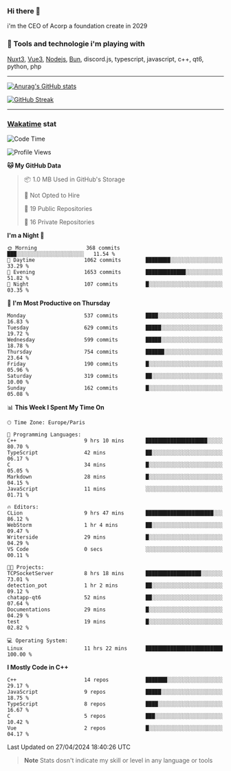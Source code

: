 ### Hi there 👋

i'm the CEO of Acorp a foundation create in 2029  

### 🧰 Tools and technologie i'm playing with

[Nuxt3](https://nuxt.com), [Vue3](https://vuejs.org/), [Nodejs](https://nodejs.org), [Bun](https://bun.sh/), discord.js, typescript, javascript, c++, qt6, python, php

---

[![Anurag's GitHub stats](https://github-readme-stats.vercel.app/api?username=ackimixs&show_icons=true&theme=github_dark&count_private=true)](https://www.ackimixs.xyz)

[![GitHub Streak](https://github-readme-streak-stats.herokuapp.com?user=Ackimixs&theme=github-dark-blue&date_format=j%20M%5B%20Y%5D&mode=weekly)](https://git.io/streak-stats)

---
 
 ### [Wakatime](https://wakatime.com/) stat

<!--START_SECTION:waka-->
![Code Time](http://img.shields.io/badge/Code%20Time-1%2C043%20hrs%205%20mins-blue)

![Profile Views](http://img.shields.io/badge/Profile%20Views-0-blue)

**🐱 My GitHub Data** 

> 📦 1.0 MB Used in GitHub's Storage 
 > 
> 🚫 Not Opted to Hire
 > 
> 📜 19 Public Repositories 
 > 
> 🔑 16 Private Repositories 
 > 
**I'm a Night 🦉** 

```text
🌞 Morning                368 commits         ███░░░░░░░░░░░░░░░░░░░░░░   11.54 % 
🌆 Daytime                1062 commits        ████████░░░░░░░░░░░░░░░░░   33.29 % 
🌃 Evening                1653 commits        █████████████░░░░░░░░░░░░   51.82 % 
🌙 Night                  107 commits         █░░░░░░░░░░░░░░░░░░░░░░░░   03.35 % 
```
📅 **I'm Most Productive on Thursday** 

```text
Monday                   537 commits         ████░░░░░░░░░░░░░░░░░░░░░   16.83 % 
Tuesday                  629 commits         █████░░░░░░░░░░░░░░░░░░░░   19.72 % 
Wednesday                599 commits         █████░░░░░░░░░░░░░░░░░░░░   18.78 % 
Thursday                 754 commits         ██████░░░░░░░░░░░░░░░░░░░   23.64 % 
Friday                   190 commits         █░░░░░░░░░░░░░░░░░░░░░░░░   05.96 % 
Saturday                 319 commits         ██░░░░░░░░░░░░░░░░░░░░░░░   10.00 % 
Sunday                   162 commits         █░░░░░░░░░░░░░░░░░░░░░░░░   05.08 % 
```


📊 **This Week I Spent My Time On** 

```text
🕑︎ Time Zone: Europe/Paris

💬 Programming Languages: 
C++                      9 hrs 10 mins       ████████████████████░░░░░   80.70 % 
TypeScript               42 mins             ██░░░░░░░░░░░░░░░░░░░░░░░   06.17 % 
C                        34 mins             █░░░░░░░░░░░░░░░░░░░░░░░░   05.05 % 
Markdown                 28 mins             █░░░░░░░░░░░░░░░░░░░░░░░░   04.15 % 
JavaScript               11 mins             ░░░░░░░░░░░░░░░░░░░░░░░░░   01.71 % 

🔥 Editors: 
CLion                    9 hrs 47 mins       ██████████████████████░░░   86.12 % 
WebStorm                 1 hr 4 mins         ██░░░░░░░░░░░░░░░░░░░░░░░   09.47 % 
Writerside               29 mins             █░░░░░░░░░░░░░░░░░░░░░░░░   04.29 % 
VS Code                  0 secs              ░░░░░░░░░░░░░░░░░░░░░░░░░   00.11 % 

🐱‍💻 Projects: 
TCPSocketServer          8 hrs 18 mins       ██████████████████░░░░░░░   73.01 % 
detection_pot            1 hr 2 mins         ██░░░░░░░░░░░░░░░░░░░░░░░   09.12 % 
chatapp-qt6              52 mins             ██░░░░░░░░░░░░░░░░░░░░░░░   07.64 % 
Documentations           29 mins             █░░░░░░░░░░░░░░░░░░░░░░░░   04.29 % 
test                     19 mins             █░░░░░░░░░░░░░░░░░░░░░░░░   02.82 % 

💻 Operating System: 
Linux                    11 hrs 22 mins      █████████████████████████   100.00 % 
```

**I Mostly Code in C++** 

```text
C++                      14 repos            ███████░░░░░░░░░░░░░░░░░░   29.17 % 
JavaScript               9 repos             █████░░░░░░░░░░░░░░░░░░░░   18.75 % 
TypeScript               8 repos             ████░░░░░░░░░░░░░░░░░░░░░   16.67 % 
C                        5 repos             ███░░░░░░░░░░░░░░░░░░░░░░   10.42 % 
Vue                      2 repos             █░░░░░░░░░░░░░░░░░░░░░░░░   04.17 % 
```




 Last Updated on 27/04/2024 18:40:26 UTC
<!--END_SECTION:waka-->

> **Note**
> Stats dosn't indicate my skill or level in any language or tools
